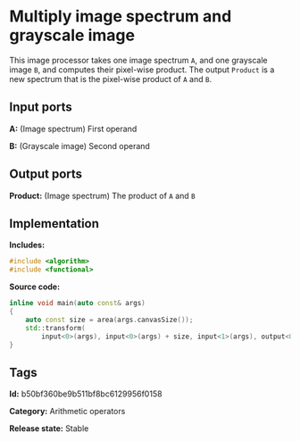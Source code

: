 # Multiply image spectrum and grayscale image

This image processor takes one image spectrum `A`, and one grayscale image `B`, and computes their pixel-wise product. The output `Product` is a new spectrum that is the pixel-wise product of `A` and `B`.

## Input ports

__A:__ (Image spectrum) First operand

__B:__ (Grayscale image) Second operand

## Output ports

__Product:__ (Image spectrum) The product of `A` and `B`

## Implementation

__Includes:__ 

```c++
#include <algorithm>
#include <functional>
```

__Source code:__ 

```c++
inline void main(auto const& args)
{
	auto const size = area(args.canvasSize());
	std::transform(
	    input<0>(args), input<0>(args) + size, input<1>(args), output<0>(args), std::multiplies{});
}
```

## Tags

__Id:__ b50bf360be9b511bf8bc6129956f0158

__Category:__ Arithmetic operators

__Release state:__ Stable